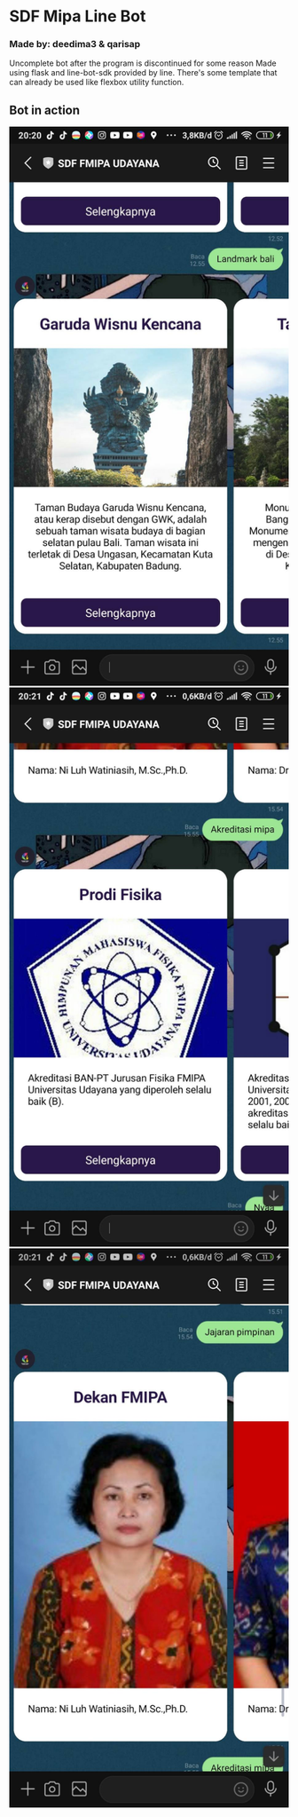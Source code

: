 # SDF Mipa Line Bot
### Made by: deedima3 & qarisap
Uncomplete bot after the program is discontinued for some reason
Made using flask and line-bot-sdk provided by line.
There's some template that can already be used like flexbox utility function.
## Bot in action
![flexbox_carousel_big](https://github.com/deedima3/sdf-bot/blob/main/screenshots/20674.jpg?raw=true)
![flexbox_carousel_small](https://github.com/deedima3/sdf-bot/blob/main/screenshots/20675.jpg?raw=true)
![flexbox_carousel_big_no_button](https://github.com/deedima3/sdf-bot/blob/main/screenshots/20676.jpg?raw=true)
